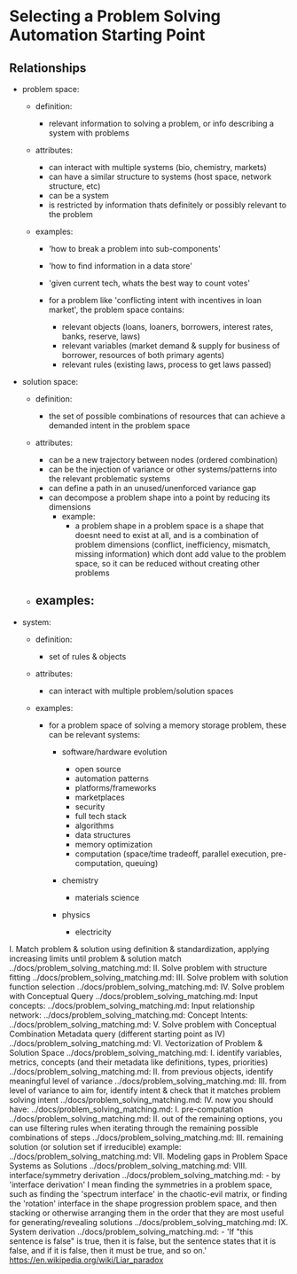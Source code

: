 # Selecting a Problem Solving Automation Starting Point


## Relationships

- problem space: 

	- definition: 
		- relevant information to solving a problem, or info describing a system with problems

	- attributes:
		- can interact with multiple systems (bio, chemistry, markets)
		- can have a similar structure to systems (host space, network structure, etc)
		- can be a system
		- is restricted by information thats definitely or possibly relevant to the problem

	- examples:
		- 'how to break a problem into sub-components'
		- 'how to find information in a data store'
		- 'given current tech, whats the best way to count votes'

		- for a problem like 'conflicting intent with incentives in loan market', the problem space contains:
			- relevant objects (loans, loaners, borrowers, interest rates, banks, reserve, laws)
			- relevant variables (market demand & supply for business of borrower, resources of both primary agents)
			- relevant rules (existing laws, process to get laws passed)

- solution space:

	- definition: 
		- the set of possible combinations of resources that can achieve a demanded intent in the problem space

	- attributes:
		- can be a new trajectory between nodes (ordered combination)
		- can be the injection of variance or other systems/patterns into the relevant problematic systems
		- can define a path in an unused/unenforced variance gap
		- can decompose a problem shape into a point by reducing its dimensions
			- example: 
				- a problem shape in a problem space is a shape that doesnt need to exist at all, and is a combination of problem dimensions (conflict, inefficiency, mismatch, missing information) which dont add value to the problem space, so it can be reduced without creating other problems

	- examples:
		- 

- system:

	- definition: 
		- set of rules & objects

	- attributes:
		- can interact with multiple problem/solution spaces

	- examples:

		- for a problem space of solving a memory storage problem, these can be relevant systems:
			
			- software/hardware evolution
				- open source
				- automation patterns
				- platforms/frameworks
				- marketplaces
				- security
				- full tech stack
				- algorithms
				- data structures
				- memory optimization
				- computation (space/time tradeoff, parallel execution, pre-computation, queuing)

			- chemistry
				- materials science

			- physics
				- electricity


I. Match problem & solution using definition & standardization, applying increasing limits until problem & solution match
../docs/problem_solving_matching.md:  II. Solve problem with structure fitting
../docs/problem_solving_matching.md:  III. Solve problem with solution function selection
../docs/problem_solving_matching.md:  IV. Solve problem with Conceptual Query
../docs/problem_solving_matching.md:        Input concepts:
../docs/problem_solving_matching.md:        Input relationship network:
../docs/problem_solving_matching.md:        Concept Intents:
../docs/problem_solving_matching.md:  V. Solve problem with Conceptual Combination Metadata query (different starting point as IV)
../docs/problem_solving_matching.md:  VI. Vectorization of Problem & Solution Space
../docs/problem_solving_matching.md:        I. identify variables, metrics, concepts (and their metadata like definitions, types, priorities)
../docs/problem_solving_matching.md:        II. from previous objects, identify meaningful level of variance
../docs/problem_solving_matching.md:        III. from level of variance to aim for, identify intent & check that it matches problem solving intent
../docs/problem_solving_matching.md:        IV. now you should have:
../docs/problem_solving_matching.md:        I. pre-computation
../docs/problem_solving_matching.md:        II. out of the remaining options, you can use filtering rules when iterating through the remaining possible combinations of steps 
../docs/problem_solving_matching.md:        III. remaining solution (or solution set if irreducible) example:
../docs/problem_solving_matching.md:  VII. Modeling gaps in Problem Space Systems as Solutions
../docs/problem_solving_matching.md:  VIII. interface/symmetry derivation 
../docs/problem_solving_matching.md:    - by 'interface derivation' I mean finding the symmetries in a problem space, such as finding the 'spectrum interface' in the chaotic-evil matrix, or finding the 'rotation' interface in the shape progression problem space, and then stacking or otherwise arranging them in the order that they are most useful for generating/revealing solutions
../docs/problem_solving_matching.md:  IX. System derivation
../docs/problem_solving_matching.md:          - 'If "this sentence is false" is true, then it is false, but the sentence states that it is false, and if it is false, then it must be true, and so on.' https://en.wikipedia.org/wiki/Liar_paradox